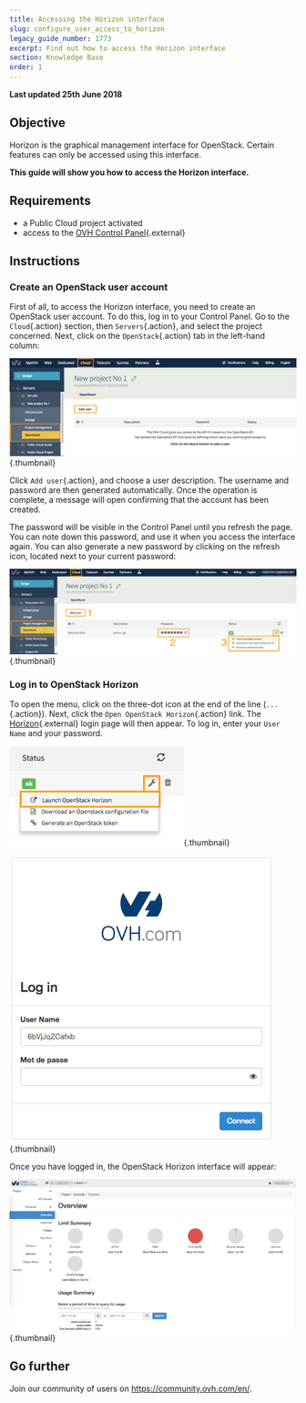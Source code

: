 ```yaml
---
title: Accessing the Horizon interface
slug: configure_user_access_to_horizon
legacy_guide_number: 1773
excerpt: Find out how to access the Horizon interface
section: Knowledge Base
order: 1
---
```


**Last updated 25th June 2018**

## Objective

Horizon is the graphical management interface for OpenStack. Certain features can only be accessed using this interface.

**This guide will show you how to access the Horizon interface.**


## Requirements

- a Public Cloud project activated
- access to the [OVH Control Panel](https://ca.ovh.com/auth/?action=gotomanager){.external}

## Instructions

### Create an OpenStack user account

First of all, to access the Horizon interface, you need to create an OpenStack user account. To do this, log in to your Control Panel. Go to the `Cloud`{.action} section, then `Servers`{.action}, and select the project concerned. Next, click on the `OpenStack`{.action} tab in the left-hand column:

![Add user](images/1_H_add_user.png){.thumbnail}

Click `Add user`{.action}, and choose a user description. The username and password are then generated automatically. Once the operation is complete, a message will open confirming that the account has been created.

The password will be visible in the Control Panel until you refresh the page. You can note down this password, and use it when you access the interface again. You can also generate a new password by clicking on the refresh icon, located next to your current password:

![Project menu](images/2_H_user_manage.png){.thumbnail}

### Log in to OpenStack Horizon

To open the menu, click on the three-dot icon at the end of the line (`...`{.action}). Next, click the `Open OpenStack Horizon`{.action} link. The [Horizon](https://horizon.cloud.ovh.net/auth/login/){.external} login page will then appear. To log in, enter your `User Name` and your password.

![Project menu](images/3_H_open_menu.png){.thumbnail}

![Login screen](images/4_H_login_window.png){.thumbnail}

Once you have logged in, the OpenStack Horizon interface will appear:

![Horizon interface](images/5_H_view.png){.thumbnail}


## Go further

Join our community of users on <https://community.ovh.com/en/>.